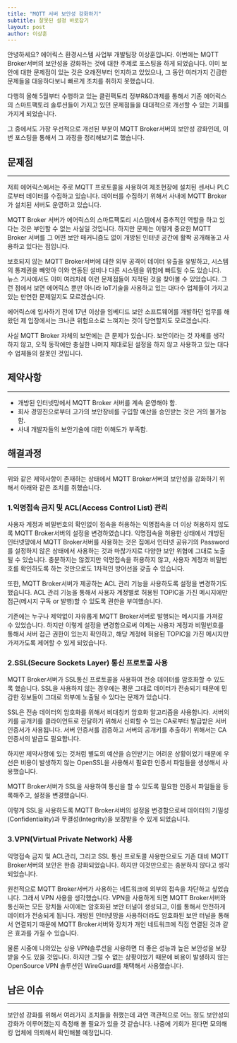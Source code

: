 ```yaml
---
title: "MQTT 서버 보안성 강화하기"
subtitle: 잘못된 설정 바로잡기
layout: post
author: 이상훈
---
```


안녕하세요? 에어릭스 환경시스템 사업부 개발팀장 이상훈입니다. 이번에는 MQTT Broker서버의 보안성을 강화하는 것에 대한 주제로 포스팅을 하게 되었습니다.
이미 보안에 대한 문제점이 있는 것은 오래전부터 인지하고 있었으나, 그 동안 여러가지 긴급한 문제들을 대응하다보니 빠르게 조치를 취하지 못했습니다.

다행히 올해 5월부터 수행하고 있는 클린팩토리 정부R&D과제를 통해서 기존 에어릭스의 스마트팩토리 솔루션들이 가지고 있던 문제점들을 대대적으로 개선할 수
있는 기회를 가지게 되었습니다. 

그 중에서도 가장 우선적으로 개선된 부분이 MQTT Broker서버의 보안성 강화인데, 이번 포스팅을 통해서 그 과정을 정리해보기로 했습니다.

## 문제점

---

저희 에어릭스에서는 주로 MQTT 프로토콜을 사용하여 제조현장에 설치된 센서나 PLC로부터 데이터를 수집하고 있습니다. 데이터를 수집하기 위해서 
사내에 MQTT Broker가 설치된 서버도 운영하고 있습니다. 

MQTT Broker 서버가 에어릭스의 스마트팩토리 시스템에서 중추적인 역할을 하고 있다는 것은 부인할 수 없는 사실일 것입니다. 하지만 문제는 이렇게 
중요한 MQTT Broker 서버를 그 어떤 보안 매커니즘도 없이 개방된 인터넷 공간에 활짝 공개해놓고 사용하고 있다는 점입니다. 

보호되지 않는 MQTT Broker서버에 대한 외부 공격이 데이터 유출을 유발하고, 시스템의 통제권을 빼앗아 이와 연동된 설비나 다른 시스템을 위험에 빠트릴 수도 있습니다.  
뉴스 기사에서도 이미 여러차례 이런 문제점들이 지적된 것을 찾아볼 수 있었습니다. 그런 점에서 보면 에어릭스 뿐만 아니라 IoT기술을 사용하고 있는 대다수 업체들이 가지고 
있는 만연한 문제일지도 모르겠습니다.

에어릭스에 입사하기 전에 17년 이상을 임베디드 보안 소프트웨어를 개발하던 업무를 해왔던 제 입장에서는 크나큰 위험요소로 
느껴지는 것이 당연할지도 모르겠습니다.

사실 MQTT Broker 자체의 보안에는 큰 문제가 있습니다. 보안이라는 것 자체를 생각하지 않고, 오직 동작에만 충실한 나머지 제대로된 설정을 하지 않고
사용하고 있는 대다수 업체들의 잘못인 것입니다. 

## 제약사항 

---

* 개방된 인터넷망에서 MQTT Broker 서버를 계속 운영해야 함.
* 회사 경영진으로부터 고가의 보안장비를 구입할 예산을 승인받는 것은 거의 불가능함.
* 사내 개발자들의 보안기술에 대한 이해도가 부족함.

## 해결과정

---

위와 같은 제약사항이 존재하는 상태에서 MQTT Broker서버의 보안성을 강화하기 위해서 아래와 같은 조치를 취했습니다.

### 1.익명접속 금지 및 ACL(Access Control List) 관리

사용자 계정과 비밀번호의 확인없이 접속을 허용하는 익명접속을 더 이상 허용하지 않도록 MQTT Broker서버의 설정을 변경하였습니다.
익명접속을 허용한 상태에서 개방된 인터넷망에서 MQTT Broker서버를 사용하는 것은 집에서 인터넷 공유기의 Password를 설정하지 않은 상태에서
사용하는 것과 마찮가지로 다양한 보안 위협에 그대로 노출될 수 있습니다.
충분하지는 않겠지만 익명접속을 허용하지 않고, 사용자 계정과 비밀번호를 확인하도록 하는 것만으로도 1차적인 방어선을 갖출 수 있습니다. 

또한, MQTT Broker서버가 제공하는 ACL 관리 기능을 사용하도록 설정을 변경하기도 했습니다.
ACL 관리 기능을 통해서 사용자 계정별로 허용된 TOPIC을 가진 메시지에만 접근(메시지 구독 or 발행)할 수 있도록 권한을 부여했습니다.

기존에는 누구나 제약없이 자유롭게 MQTT Broker서버로 발행되는 메시지를 가져갈 수 있었습니다. 하지만 이렇게 설정을 변경함으로써 이제는 
사용자 계정과 비밀번호를 통해서 서버 접근 권한이 있는지 확인하고, 해당 계정에 허용된 TOPIC을 가진 메시지만 가져가도록 제어할 수 있게 되었습니다.   

### 2.SSL(Secure Sockets Layer) 통신 프로토콜 사용

MQTT Broker서버가 SSL통신 프로토콜을 사용하여 전송 데이터를 암호화할 수 있도록 했습니다. SSL을 사용하지 않는 경우에는 평문 그대로 데이터가
전송되기 때문에 민감한 정보들이 그대로 외부에 노출될 수 있다는 문제가 있습니다. 

SSL은 전송 데이터의 암호화를 위해서 비대칭키 암호화 알고리즘을 사용합니다. 서버의 키를 공개키를 클라이언트로 전달하기 위해서 신뢰할 수 있는
CA로부터 발급받은 서버 인증서가 사용됩니다. 서버 인증서를 검증하고 서버의 공개키를 추출하기 위해서는 CA인증서의 발급도 필요합니다. 

하지만 제약사항에 있는 것처럼 별도의 예산을 승인받기는 어려운 상황이었기 때문에 우선은 비용이 발생하지 않는 OpenSSL을 사용해서 필요한 인증서
파일들을 생성해서 사용했습니다.

MQTT Broker서버가 SSL을 사용하여 통신을 할 수 있도록 필요한 인증서 파일들을 등록해주고, 설정을 변경했습니다.

이렇게 SSL을 사용하도록 MQTT Broker서버의 설정을 변경함으로써 데이터의 기밀성(Confidentiality)과 무결성(Integrity)을 보장받을 수 있게 되었습니다.

### 3.VPN(Virtual Private Network) 사용

익명접속 금지 및 ACL관리, 그리고 SSL 통신 프로토콜 사용만으로도 기존 대비 MQTT Broker서버의 보안은 한층 강화되었습니다. 하지만 이것만으로는
충분하지 않다고 생각되었습니다. 

원천적으로 MQTT Broker서버가 사용하는 네트워크에 외부의 접속을 차단하고 싶었습니다. 그래서 VPN 사용을 생각했습니다.
VPN을 사용하게 되면 MQTT Broker서버와 통신하는 모든 장치들 사이에는 암호화된 보안 터널이 생성되고, 이를 통해서 안전하게 데이터가 전송되게 됩니다.
개방된 인터넷망을 사용하더라도 암호화된 보안 터널을 통해서 연결되기 때문에 MQTT Broker서버와 장치가 개인 네트워크에 직접 연결된 것과 같은 효과를 가질 수 있습니다.

물론 시중에 나와있는 상용 VPN솔루션을 사용하면 더 좋은 성능과 높은 보안성을 보장받을 수도 있을 것입니다. 하지만 그럴 수 없는 상황이었기 때문에 
비용이 발생하지 않는 OpenSource VPN 솔루션인 WireGuard를 채택해서 사용했습니다. 

## 남은 이슈

---

보안성 강화를 위해서 여러가지 조치들을 취했는데 과연 객관적으로 어느 정도 보안성의 강화가 이루어졌는지 측정해 볼 필요가 있을 것 같습니다. 
나중에 기회가 된다면 모의해킹 업체에 의뢰해서 확인해볼 예정입니다. 